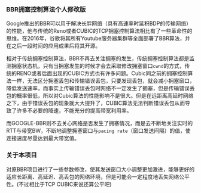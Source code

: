 ### BBR拥塞控制算法个人修改版

Google推出的BBR可以用于解决长胖网络（具有高速率时延积BDP的传输网络）的性能，他与传统的Reno或者CUBIC的TCP拥塞控制算法相比有了一些革命性的思维。在2016年，谷歌将其所有Youtube服务器集群等全面部署了BBR算法，并在之后一段时间的应用成果后将其开源。  

相对于传统拥塞控制算法，BBR不再去关注拥塞的发生，传统拥塞控制算法都是监测拥塞状态机，只有当拥塞发生的时候才会去采取修改拥塞窗口`cwnd`的方式，传统的RENO或者后面出现的CUBIC方式也有许多问题。Cubic同之前的拥塞控制算法一样，无法区分拥塞丢包和传输错误丢包，只要发现丢包，就会减小拥塞窗口，降低发送速率，而事实上传输错误丢包时网络不一定发生了拥塞，但是传输错误丢包的概率很低，所以对Cubic算法的性能影响不是很大。但是在远距离高延时网络之下，由于错误丢包的现象就大大提升了，CUBIC算法无法判断错误丢包从而导致了许多不必要的降速，不能充分的提高带宽利用率。  

而GOOGLE-BBR则不去关心网络是否发生了拥塞情况，而是去不断地关注实时的RTT与带宽BW，不断地调整拥塞窗口与`pacing rate`（窗口发送间隔）的值，使连接速度尽量达到最大带宽值。

### 关于本项目
对原BBR项目进行了一些参数修改，使其发送窗口大小调整更加激进，能够更好的适应长距离、高延迟、高丢包的网络环境，但是可能会一定程度地丢失网络公平性。(不过相比于TCP CUBIC来说还算公平吧)

